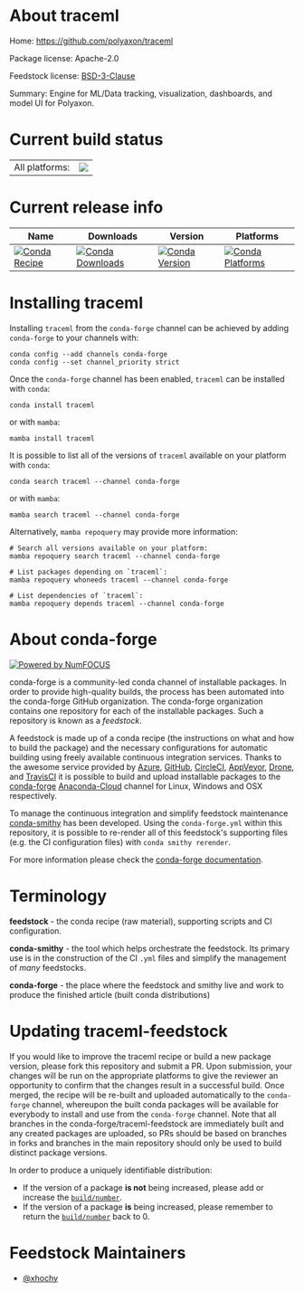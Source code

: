 About traceml
=============

Home: https://github.com/polyaxon/traceml

Package license: Apache-2.0

Feedstock license: [BSD-3-Clause](https://github.com/conda-forge/traceml-feedstock/blob/main/LICENSE.txt)

Summary: Engine for ML/Data tracking, visualization, dashboards, and model UI for Polyaxon.

Current build status
====================


<table><tr><td>All platforms:</td>
    <td>
      <a href="https://dev.azure.com/conda-forge/feedstock-builds/_build/latest?definitionId=16522&branchName=main">
        <img src="https://dev.azure.com/conda-forge/feedstock-builds/_apis/build/status/traceml-feedstock?branchName=main">
      </a>
    </td>
  </tr>
</table>

Current release info
====================

| Name | Downloads | Version | Platforms |
| --- | --- | --- | --- |
| [![Conda Recipe](https://img.shields.io/badge/recipe-traceml-green.svg)](https://anaconda.org/conda-forge/traceml) | [![Conda Downloads](https://img.shields.io/conda/dn/conda-forge/traceml.svg)](https://anaconda.org/conda-forge/traceml) | [![Conda Version](https://img.shields.io/conda/vn/conda-forge/traceml.svg)](https://anaconda.org/conda-forge/traceml) | [![Conda Platforms](https://img.shields.io/conda/pn/conda-forge/traceml.svg)](https://anaconda.org/conda-forge/traceml) |

Installing traceml
==================

Installing `traceml` from the `conda-forge` channel can be achieved by adding `conda-forge` to your channels with:

```
conda config --add channels conda-forge
conda config --set channel_priority strict
```

Once the `conda-forge` channel has been enabled, `traceml` can be installed with `conda`:

```
conda install traceml
```

or with `mamba`:

```
mamba install traceml
```

It is possible to list all of the versions of `traceml` available on your platform with `conda`:

```
conda search traceml --channel conda-forge
```

or with `mamba`:

```
mamba search traceml --channel conda-forge
```

Alternatively, `mamba repoquery` may provide more information:

```
# Search all versions available on your platform:
mamba repoquery search traceml --channel conda-forge

# List packages depending on `traceml`:
mamba repoquery whoneeds traceml --channel conda-forge

# List dependencies of `traceml`:
mamba repoquery depends traceml --channel conda-forge
```


About conda-forge
=================

[![Powered by
NumFOCUS](https://img.shields.io/badge/powered%20by-NumFOCUS-orange.svg?style=flat&colorA=E1523D&colorB=007D8A)](https://numfocus.org)

conda-forge is a community-led conda channel of installable packages.
In order to provide high-quality builds, the process has been automated into the
conda-forge GitHub organization. The conda-forge organization contains one repository
for each of the installable packages. Such a repository is known as a *feedstock*.

A feedstock is made up of a conda recipe (the instructions on what and how to build
the package) and the necessary configurations for automatic building using freely
available continuous integration services. Thanks to the awesome service provided by
[Azure](https://azure.microsoft.com/en-us/services/devops/), [GitHub](https://github.com/),
[CircleCI](https://circleci.com/), [AppVeyor](https://www.appveyor.com/),
[Drone](https://cloud.drone.io/welcome), and [TravisCI](https://travis-ci.com/)
it is possible to build and upload installable packages to the
[conda-forge](https://anaconda.org/conda-forge) [Anaconda-Cloud](https://anaconda.org/)
channel for Linux, Windows and OSX respectively.

To manage the continuous integration and simplify feedstock maintenance
[conda-smithy](https://github.com/conda-forge/conda-smithy) has been developed.
Using the ``conda-forge.yml`` within this repository, it is possible to re-render all of
this feedstock's supporting files (e.g. the CI configuration files) with ``conda smithy rerender``.

For more information please check the [conda-forge documentation](https://conda-forge.org/docs/).

Terminology
===========

**feedstock** - the conda recipe (raw material), supporting scripts and CI configuration.

**conda-smithy** - the tool which helps orchestrate the feedstock.
                   Its primary use is in the construction of the CI ``.yml`` files
                   and simplify the management of *many* feedstocks.

**conda-forge** - the place where the feedstock and smithy live and work to
                  produce the finished article (built conda distributions)


Updating traceml-feedstock
==========================

If you would like to improve the traceml recipe or build a new
package version, please fork this repository and submit a PR. Upon submission,
your changes will be run on the appropriate platforms to give the reviewer an
opportunity to confirm that the changes result in a successful build. Once
merged, the recipe will be re-built and uploaded automatically to the
`conda-forge` channel, whereupon the built conda packages will be available for
everybody to install and use from the `conda-forge` channel.
Note that all branches in the conda-forge/traceml-feedstock are
immediately built and any created packages are uploaded, so PRs should be based
on branches in forks and branches in the main repository should only be used to
build distinct package versions.

In order to produce a uniquely identifiable distribution:
 * If the version of a package **is not** being increased, please add or increase
   the [``build/number``](https://docs.conda.io/projects/conda-build/en/latest/resources/define-metadata.html#build-number-and-string).
 * If the version of a package **is** being increased, please remember to return
   the [``build/number``](https://docs.conda.io/projects/conda-build/en/latest/resources/define-metadata.html#build-number-and-string)
   back to 0.

Feedstock Maintainers
=====================

* [@xhochy](https://github.com/xhochy/)

